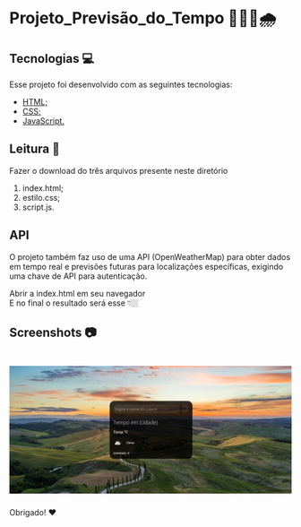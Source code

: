 # Projeto_Previsão_do_Tempo 👨🏼‍💻🌧️

## Tecnologias 💻
Esse projeto foi desenvolvido com as seguintes tecnologias:
- [HTML;](https://www.w3schools.com/html/)
- [CSS;](https://www.w3schools.com/css/)
- [JavaScript.](https://www.javascript.com/)

## Leitura 📖
Fazer o download do três arquivos presente neste diretório
1. index.html;
2. estilo.css;
3. script.js.

## API
O projeto também faz uso de uma API (OpenWeatherMap) para obter dados em tempo real e previsões futuras para localizações específicas, exigindo uma chave de API para autenticação.

Abrir a index.html em seu navegador<br>
E no final o resultado será esse 👇🏼

## Screenshots 📷
<h1 align="center">
    <img alt="" title="#teste" src="https://github.com/siiqueiira/previsao_tempo/blob/main/Captura%20de%20tela.png"/>
</h1>

Obrigado! ❤
